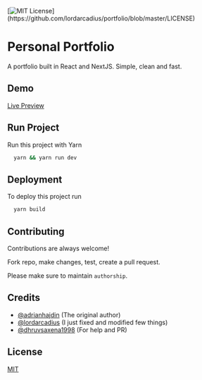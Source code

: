 
[![MIT License](https://img.shields.io/apm/l/atomic-design-ui.svg?)](https://github.com/lordarcadius/portfolio/blob/master/LICENSE)

  
# Personal Portfolio

A portfolio built in React and NextJS. Simple, clean and fast.

  
## Demo

[Live Preview](https://portfolio-nicosup98.vercel.app/)

## Run Project 

Run this project with Yarn

```bash 
  yarn && yarn run dev
```
    
## Deployment

To deploy this project run

```bash
  yarn build
```

  
## Contributing

Contributions are always welcome!

Fork repo, make changes, test, create a pull request.

Please make sure to maintain `authorship`.

  
## Credits

- [@adrianhajdin](https://github.com/adrianhajdin) (The original author)
- [@lordarcadius](https://github.com/lordarcadius) (I just fixed and modified few things)
- [@dhruvsaxena1998](https://github.com/dhruvsaxena1998) (For help and PR)

  
## License

[MIT](https://github.com/lordarcadius/portfolio/blob/master/LICENSE)

  
